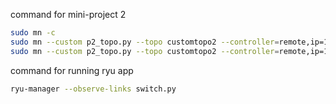 command for mini-project 2
```bash
sudo mn -c
sudo mn --custom p2_topo.py --topo customtopo2 --controller=remote,ip=127.0.0.1,port=6633 --switch ovsk,protocols=OpenFlow13 --mac --link=tc
sudo mn --custom p2_topo.py --topo customtopo2 --controller=remote,ip=127.0.0.1,port=6633 --switch ovsk,protocols=OpenFlow13
```
command for running ryu app
```bash
ryu-manager --observe-links switch.py
```